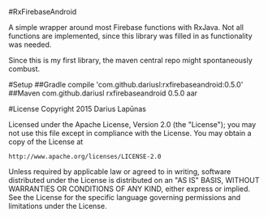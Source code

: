 #RxFirebaseAndroid

A simple wrapper around most Firebase functions with RxJava. Not all functions are implemented, since this library was filled in as functionality was needed.

Since this is my first library, the maven central repo might spontaneously combust.

#Setup
##Gradle
    compile 'com.github.dariusl:rxfirebaseandroid:0.5.0'
##Maven
    <dependency>
        <groupId>com.github.dariusl</groupId>
        <artifactId>rxfirebaseandroid</artifactId>
        <version>0.5.0</version>
        <type>aar</type>
    </dependency>

#License
Copyright 2015 Darius Lapūnas

Licensed under the Apache License, Version 2.0 (the "License");
you may not use this file except in compliance with the License.
You may obtain a copy of the License at

    http://www.apache.org/licenses/LICENSE-2.0

Unless required by applicable law or agreed to in writing, software
distributed under the License is distributed on an "AS IS" BASIS,
WITHOUT WARRANTIES OR CONDITIONS OF ANY KIND, either express or implied.
See the License for the specific language governing permissions and
limitations under the License.
